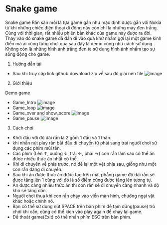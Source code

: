 # Snake game
Snake game 
Rắn săn mồi là tựa game gần như mặc định được gắn với Nokia từ khi những chiếc điện thoại di động này còn chỉ là những máy đen trắng.
Cùng với thời gian, rất nhiều phiên bản khác của game này được ra đời.
Thay vào đó snake game đã dần đi vào quá khứ nhầm gợi lại một game kinh điển mà ai cũng từng chơi qua sau đây là demo cũng như cách sử dụng.
Không còn là những hình ảnh trắng đen ta sử dụng hình ảnh nhầm tạo sự sống động cho game.
1. Hướng dẫn tải
- Sau khi truy cập link github download zip về sau đó giải nén file
![image](https://user-images.githubusercontent.com/81968671/145995892-f74b93e4-b2e0-4c1e-a751-d1676a4540d8.png)

2. Giới thiệu

 Demo game
  - Game_Intro
![image](https://user-images.githubusercontent.com/81968671/145995557-8baefd02-1438-44c5-a040-fffd190bdeb0.png)
  - Game_loop
![image](https://user-images.githubusercontent.com/81968671/145829532-f9bb66b8-0f93-4720-aebf-984f0c36be60.png)
  - Game_over and show_score
![image](https://user-images.githubusercontent.com/81968671/145994675-a11962d5-b6e5-4bc8-b673-553c60937baa.png)
  - Game_pause
![image](https://user-images.githubusercontent.com/81968671/145995193-f77e0927-ef69-47f7-8a8d-9983202b4961.png)

3. Cách chơi
- Khởi đầu với độ dài rắn là 2 gồm 1 đầu và 1 thân.
- khi nhấn nút play rắn bắt đầu di chuyển từ phải sang trái người chơi sử dụng các phim mũi tên.
- Các phím (Lên ↑, xuống ↓, trái ←, phải →) con rắn làm sao có thể ăn được nhiều thức ăn nhất có thể. 
- Khi di chuyển về phía trước, nó để lại một vệt phía sau, giống như một con rắn đang di chuyển. 
- Sau khi ăn được thức ăn được tạo trên mặt phẳng game độ dài rắn sẽ được tăng lên 1 cùng với đó là số điểm cũng được tăng lên tương tự. 
- Ăn được càng nhiều thức ăn thì con rắn sẽ di chuyển càng nhanh và độ khó sẽ tăng dần.
-  Người chơi thua khi con rắn chạy vào viền màn hình, chướng ngại vật khác hoặc chính nó. 
-  Bạn có thể sử dụng nút SPACE trên bàn phim để tạm dừng(pause) trò chơi khi cần, cũng có thể kích vào play again để chạy lại game. 
-  Để thoát game(Exit) có thể nhấn phím ESC trên bàn phím.
